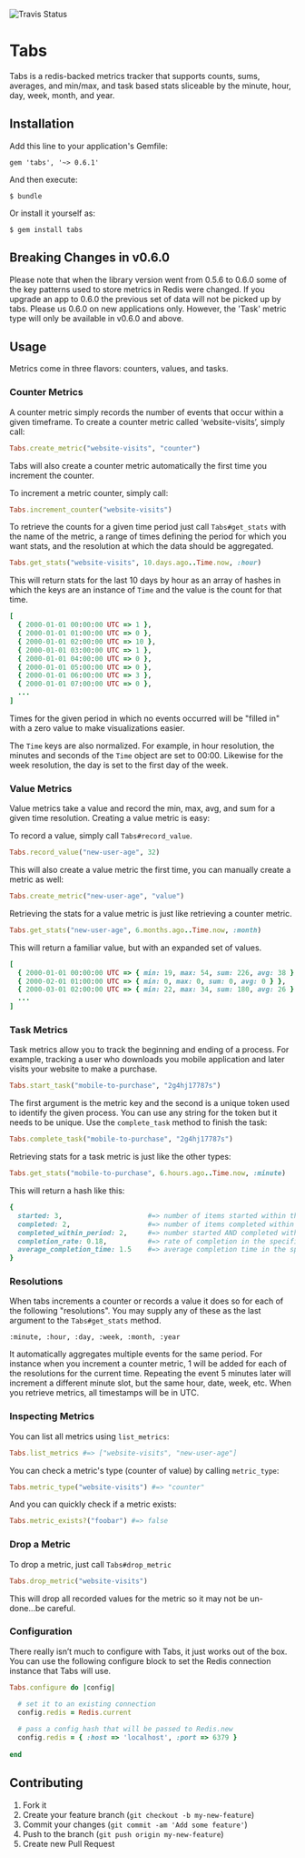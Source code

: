 ![Travis Status](https://api.travis-ci.org/thegrubbsian/tabs.png)

# Tabs

Tabs is a redis-backed metrics tracker that supports counts, sums,
averages, and min/max, and task based stats sliceable by the minute, hour, day, week, month, and year.

## Installation

Add this line to your application's Gemfile:

    gem 'tabs', '~> 0.6.1'

And then execute:

    $ bundle

Or install it yourself as:

    $ gem install tabs

## Breaking Changes in v0.6.0

Please note that when the library version went from 0.5.6 to 0.6.0 some of
the key patterns used to store metrics in Redis were changed.  If you upgrade
an app to 0.6.0 the previous set of data will not be picked up by tabs.
Please us 0.6.0 on new applications only.  However, the 'Task' metric
type will only be available in v0.6.0 and above.

## Usage

Metrics come in three flavors: counters, values, and tasks.

### Counter Metrics

A counter metric simply records the number of events that occur within a given timeframe.  To create a counter metric called ‘website-visits’, simply call:

```ruby
Tabs.create_metric("website-visits", "counter")
```

Tabs will also create a counter metric automatically the first time you
increment the counter.

To increment a metric counter, simply call:

```ruby
Tabs.increment_counter("website-visits")
```

To retrieve the counts for a given time period just call `Tabs#get_stats` with the name of the metric, a range of times defining the period for which you want stats, and the resolution at which the data should be aggregated.

```ruby
Tabs.get_stats("website-visits", 10.days.ago..Time.now, :hour)
```
    
This will return stats for the last 10 days by hour as an array of hashes in which the keys are an instance of `Time` and the value is the count for that time.

```ruby
[
  { 2000-01-01 00:00:00 UTC => 1 },
  { 2000-01-01 01:00:00 UTC => 0 },
  { 2000-01-01 02:00:00 UTC => 10 },
  { 2000-01-01 03:00:00 UTC => 1 },
  { 2000-01-01 04:00:00 UTC => 0 },
  { 2000-01-01 05:00:00 UTC => 0 },
  { 2000-01-01 06:00:00 UTC => 3 },
  { 2000-01-01 07:00:00 UTC => 0 },
  ...
]
```
    
Times for the given period in which no events occurred will be "filled in" with a zero value to make visualizations easier.

The `Time` keys are also normalized.  For example, in hour resolution, the minutes and seconds of the `Time` object are set to 00:00.  Likewise for the week resolution, the day is set to the first day of the week.

### Value Metrics

Value metrics take a value and record the min, max, avg, and sum for a given time resolution.  Creating a value metric is easy:

To record a value, simply call `Tabs#record_value`.

```ruby
Tabs.record_value("new-user-age", 32)
```

This will also create a value metric the first time, you can manually create
a metric as well:

```ruby
Tabs.create_metric("new-user-age", "value")
```
    
Retrieving the stats for a value metric is just like retrieving a counter metric.

```ruby
Tabs.get_stats("new-user-age", 6.months.ago..Time.now, :month)
```
    
This will return a familiar value, but with an expanded set of values.

```ruby
[
  { 2000-01-01 00:00:00 UTC => { min: 19, max: 54, sum: 226, avg: 38 } },
  { 2000-02-01 01:00:00 UTC => { min: 0, max: 0, sum: 0, avg: 0 } },
  { 2000-03-01 02:00:00 UTC => { min: 22, max: 34, sum: 180, avg: 26 } },
  ...
]
```

### Task Metrics

Task metrics allow you to track the beginning and ending of a process.
For example, tracking a user who downloads you mobile application and
later visits your website to make a purchase.

```ruby
Tabs.start_task("mobile-to-purchase", "2g4hj17787s")
```

The first argument is the metric key and the second is a unique token
used to identify the given process.  You can use any string for the
token but it needs to be unique.  Use the `complete_task` method to
finish the task:

```ruby
Tabs.complete_task("mobile-to-purchase", "2g4hj17787s")
```

Retrieving stats for a task metric is just like the other types:

```ruby
Tabs.get_stats("mobile-to-purchase", 6.hours.ago..Time.now, :minute)
```

This will return a hash like this:

```ruby
{
  started: 3,                     #=> number of items started within the period
  completed: 2,                   #=> number of items completed within the period
  completed_within_period: 2,     #=> number started AND completed within the period
  completion_rate: 0.18,          #=> rate of completion in the specified resolution (e.g. :minute)
  average_completion_time: 1.5    #=> average completion time in the specified resolution
}
```

### Resolutions

When tabs increments a counter or records a value it does so for each of the following "resolutions".  You may supply any of these as the last argument to the `Tabs#get_stats` method.

    :minute, :hour, :day, :week, :month, :year

It automatically aggregates multiple events for the same period.  For instance when you increment a counter metric, 1 will be added for each of the resolutions for the current time.  Repeating the event 5 minutes later will increment a different minute slot, but the same hour, date, week, etc.  When you retrieve metrics, all timestamps will be in UTC.

### Inspecting Metrics

You can list all metrics using `list_metrics`:

```ruby
Tabs.list_metrics #=> ["website-visits", "new-user-age"]
```

You can check a metric's type (counter of value) by calling
`metric_type`:

```ruby
Tabs.metric_type("website-visits") #=> "counter"
```

And you can quickly check if a metric exists:

```ruby
Tabs.metric_exists?("foobar") #=> false
```

### Drop a Metric

To drop a metric, just call `Tabs#drop_metric`

```ruby
Tabs.drop_metric("website-visits")
```
    
This will drop all recorded values for the metric so it may not be un-done...be careful.

### Configuration

There really isn’t much to configure with Tabs, it just works out of the box.  You can use the following configure block to set the Redis connection instance that Tabs will use.

```ruby
Tabs.configure do |config|

  # set it to an existing connection
  config.redis = Redis.current
  
  # pass a config hash that will be passed to Redis.new
  config.redis = { :host => 'localhost', :port => 6379 }
  
end
```

## Contributing

1. Fork it
2. Create your feature branch (`git checkout -b my-new-feature`)
3. Commit your changes (`git commit -am 'Add some feature'`)
4. Push to the branch (`git push origin my-new-feature`)
5. Create new Pull Request
